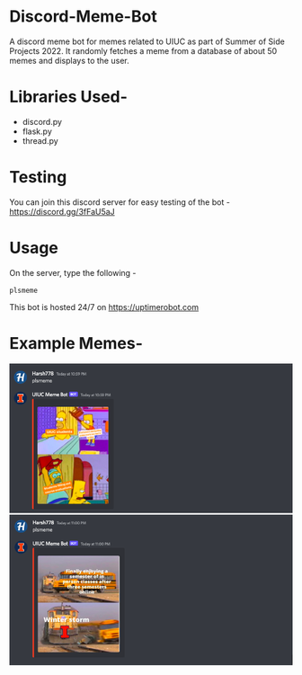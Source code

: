 # Discord-Meme-Bot

A discord meme bot for memes related to UIUC as part of Summer of Side Projects 2022. It randomly fetches a meme from a database of about 50 memes and displays to the user.

# Libraries Used-
* discord.py
* flask.py
* thread.py

# Testing

You can join this discord server for easy testing of the bot - <br>
https://discord.gg/3fFaU5aJ
# Usage
On the server, type the following -

```
plsmeme
```




This bot is hosted 24/7 on https://uptimerobot.com

# Example Memes-
<img src="Screen Shot 2022-06-10 at 10.59.35 PM.png" alt="meme_example_1" >
<img src="Screen Shot 2022-06-10 at 11.00.19 PM.png" alt="meme_example_2" >
